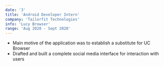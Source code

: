 ```yaml
---
date: '3'
title: 'Android Developer Intern'
company: 'Tailorfit Technologies'
info: 'Lucy Browser'
range: 'Aug 2020 - Sept 2020'
---
```


- Main motive of the application was to establish a substitute for UC Browser
- Drafted and built a complete social media interface for interaction with users
